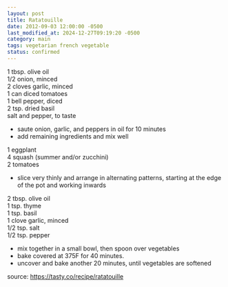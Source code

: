 ```yaml
---
layout: post
title: Ratatouille
date: 2012-09-03 12:00:00 -0500
last_modified_at: 2024-12-27T09:19:20 -0500
category: main
tags: vegetarian french vegetable
status: confirmed
---
```


1 tbsp. olive oil  
1/2 onion, minced  
2 cloves garlic, minced  
1 can diced tomatoes  
1 bell pepper, diced  
2 tsp. dried basil  
salt and pepper, to taste  
* saute onion, garlic, and peppers in oil for 10 minutes
* add remaining ingredients and mix well

1 eggplant  
4 squash (summer and/or zucchini)  
2 tomatoes  
* slice very thinly and arrange in alternating patterns, starting at the edge of
  the pot and working inwards

2 tbsp. olive oil  
1 tsp. thyme  
1 tsp. basil  
1 clove garlic, minced  
1/2 tsp. salt  
1/2 tsp. pepper  
* mix together in a small bowl, then spoon over vegetables
* bake covered at 375F for 40 minutes.
* uncover and bake another 20 minutes, until vegetables are softened

source: <https://tasty.co/recipe/ratatouille>
